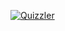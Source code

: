 
[![Quizzler](https://img.youtube.com/vi/Ep0ZR5srHYc/0.jpg)](https://www.youtube.com/watch?v=Ep0ZR5srHYc)
